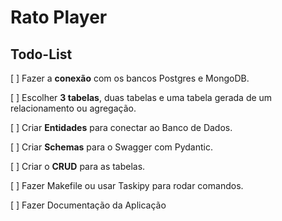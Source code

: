 # Rato Player

## Todo-List
[ ] Fazer a **conexão** com os bancos Postgres e MongoDB.

[ ] Escolher **3 tabelas**, duas tabelas e uma tabela gerada de um relacionamento ou agregação.

[ ] Criar **Entidades** para conectar ao Banco de Dados.

[ ] Criar **Schemas** para o Swagger com Pydantic.

[ ] Criar o **CRUD** para as tabelas.

[ ] Fazer Makefile ou usar Taskipy para rodar comandos.

[ ] Fazer Documentação da Aplicação